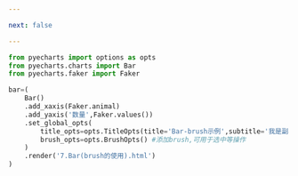 ```yaml
---

next: false

---
```




<BlogInfo id="598" title="12.柱状图添加刷子" author="白日梦想猿" pv=0 read_times=0 pre_cost_time="0分18秒" category="pyecharts学习" tag_list="['pyecharts学习']" create_time="2021.01.21 14:40:44" update_time="2021.01.21 14:49:09" />

```python
from pyecharts import options as opts
from pyecharts.charts import Bar
from pyecharts.faker import Faker

bar=(
    Bar()
    .add_xaxis(Faker.animal)
    .add_yaxis('数量',Faker.values())
    .set_global_opts(
        title_opts=opts.TitleOpts(title='Bar-brush示例',subtitle='我是副标题'),
        brush_opts=opts.BrushOpts() #添加brush,可用于选中等操作
    )
    .render('7.Bar(brush的使用).html')
)
```



<ActionBox />
